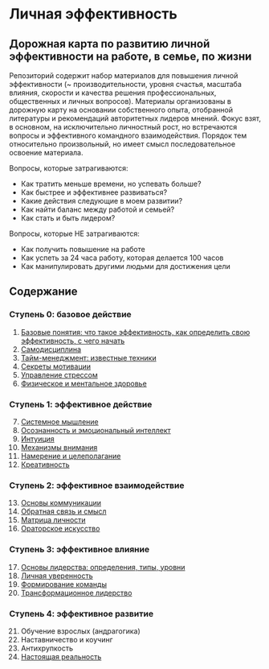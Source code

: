 # Личная эффективность

## Дорожная карта по развитию личной эффективности на работе, в семье, по жизни

Репозиторий содержит набор материалов для повышения личной эффективности (~ производительности, уровня счастья, масштаба влияния, скорости и качества решения профессиональных, общественных и личных вопросов). Материалы организованы в дорожную карту на основании собственного опыта, отобранной литературы и рекомендаций авторитетных лидеров мнений. Фокус взят, в основном, на исключительно личностный рост, но встречаются вопросы и эффективного командного взаимодействия. Порядок тем относительно произвольный, но имеет смысл последовательное освоение материала.

Вопросы, которые затрагиваются:
* Как тратить меньше времени, но успевать больше?
* Как быстрее и эффективнее развиваться?
* Какие действия следующие в моем развитии?
* Как найти баланс между работой и семьей?
* Как стать и быть лидером?

Вопросы, которые НЕ затрагиваются:
* Как получить повышение на работе
* Как успеть за 24 часа работу, которая делается 100 часов
* Как манипулировать другими людьми для достижения цели

## Содержание

### Ступень 0: базовое действие

01. [Базовые понятия: что такое эффективность, как определить свою эффективность, с чего начать](https://github.com/sunnybear/personal-efficiency/tree/main/01.%20Базовые%20вопросы)
02. [Самодисциплина](https://github.com/sunnybear/personal-efficiency/tree/main/02.%20Самодисциплина)
03. [Тайм-менеджмент: известные техники](https://github.com/sunnybear/personal-efficiency/tree/main/03.%20Тайм-менеджмент)
04. [Секреты мотивации](https://github.com/sunnybear/personal-efficiency/tree/main/04.%20Секреты%20мотивации)
05. [Управление стрессом](https://github.com/sunnybear/personal-efficiency/tree/main/05.%20Стрессоустойчивость)
06. [Физическое и ментальное здоровье](https://github.com/sunnybear/personal-efficiency/tree/main/06.%20Физическое%20и%20ментальное%20здоровье)

### Ступень 1: эффективное действие
  
07. [Системное мышление](https://github.com/sunnybear/personal-efficiency/tree/main/07.%20Системное%20мышление)
08. [Осознанность и эмоциональный интеллект](https://github.com/sunnybear/personal-efficiency/tree/main/08.%20Осознанность)
09. [Интуиция](https://github.com/sunnybear/personal-efficiency/tree/main/09.%20Интуиция)
10. [Механизмы внимания](https://github.com/sunnybear/personal-efficiency/tree/main/10.%20Механизмы%20внимания)
11. [Намерение и целеполагание](https://github.com/sunnybear/personal-efficiency/tree/main/11.%20Намерение%20и%20целеполагание)
12. [Креативность](https://github.com/sunnybear/personal-efficiency/tree/main/12.%20Креативность)

### Ступень 2: эффективное взаимодействие

13. [Основы коммуникации](https://github.com/sunnybear/personal-efficiency/tree/main/13.%20Основы%20коммуникации)
14. [Обратная связь и смысл](https://github.com/sunnybear/personal-efficiency/tree/main/14.%20Обратная%20связь%20и%20смысл)
15. [Матрица личности](https://github.com/sunnybear/personal-efficiency/tree/main/15.%20Матрица%20личности)
16. [Ораторское искусство](https://github.com/sunnybear/personal-efficiency/tree/main/16.%20Ораторское%20искусство)

### Ступень 3: эффективное влияние

17. [Основы лидерства: определения, типы, уровни](https://github.com/sunnybear/personal-efficiency/tree/main/17.%20Основы%20лидерства)
18. [Личная уверенность](https://github.com/sunnybear/personal-efficiency/tree/main/18.%20Личная%20уверенность)
19. [Формирование команды](https://github.com/sunnybear/personal-efficiency/tree/main/19.%20Формирование%20команды)
20. [Трансформационное лидерство](https://github.com/sunnybear/personal-efficiency/tree/main/20.%20Трансформационное%20лидерство)

### Ступень 4: эффективное развитие

21. Обучение взрослых (андрагогика)
22. Наставничество и коучинг
23. Антихрупкость
24. [Настоящая реальность](https://github.com/sunnybear/personal-efficiency/tree/main/24.%20Настоящая%20реальность)
